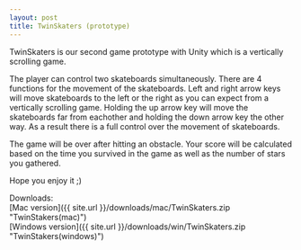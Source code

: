 ```yaml
---
layout: post
title: TwinSkaters (prototype)
---
```


TwinSkaters is our second game prototype with Unity which is a vertically scrolling game.

The player can control two skateboards simultaneously. There are 4 functions for the movement of the skateboards. Left and right arrow keys will move skateboards to the left or the right as you can expect from a vertically scrolling game. Holding the up arrow key will move the skateboards far from eachother and holding the down arrow key the other way. As a result there is a full control over the movement of skateboards.

The game will be over after hitting an obstacle. Your score will be calculated based on the time you survived in the game as well as the number of stars you gathered.

Hope you enjoy it ;)

Downloads:  
[Mac version]({{ site.url }}/downloads/mac/TwinSkaters.zip "TwinStakers(mac)")  
[Windows version]({{ site.url }}/downloads/win/TwinSkaters.zip "TwinStakers(windows)")  


